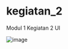 # kegiatan_2

Modul 1 Kegiatan 2 UI

![image](https://user-images.githubusercontent.com/46804104/159875027-0aa9f7d3-5019-4042-bbed-9499b942785a.png)
